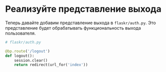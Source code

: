 # Реализуйте представление выхода

Теперь давайте добавим представление выхода в `flaskr/auth.py`. Это представление будет обрабатывать функциональность выхода пользователя.

```python
# flaskr/auth.py

@bp.route('/logout')
def logout():
    session.clear()
    return redirect(url_for('index'))
```
